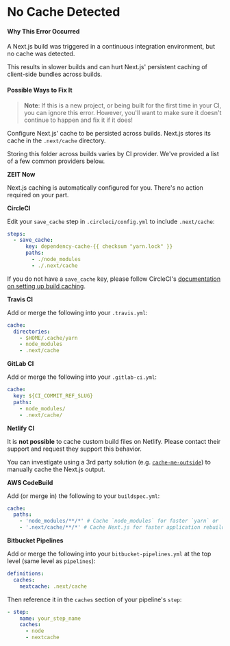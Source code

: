 # No Cache Detected

#### Why This Error Occurred

A Next.js build was triggered in a continuous integration environment, but no cache was detected.

This results in slower builds and can hurt Next.js' persistent caching of client-side bundles across builds.

#### Possible Ways to Fix It

> **Note**: If this is a new project, or being built for the first time in your CI, you can ignore this error.
> However, you'll want to make sure it doesn't continue to happen and fix it if it does!

Configure Next.js' cache to be persisted across builds. Next.js stores its cache in the `.next/cache` directory.

Storing this folder across builds varies by CI provider. We've provided a list of a few common providers below.

**ZEIT Now**

Next.js caching is automatically configured for you. There's no action required on your part.

**CircleCI**

Edit your `save_cache` step in `.circleci/config.yml` to include `.next/cache`:

```yaml
steps:
  - save_cache:
      key: dependency-cache-{{ checksum "yarn.lock" }}
      paths:
        - ./node_modules
        - ./.next/cache
```

If you do not have a `save_cache` key, please follow CircleCI's [documentation on setting up build caching](https://circleci.com/docs/2.0/caching/).

**Travis CI**

Add or merge the following into your `.travis.yml`:

```yaml
cache:
  directories:
    - $HOME/.cache/yarn
    - node_modules
    - .next/cache
```

**GitLab CI**

Add or merge the following into your `.gitlab-ci.yml`:

```yaml
cache:
  key: ${CI_COMMIT_REF_SLUG}
  paths:
    - node_modules/
    - .next/cache/
```

**Netlify CI**

It is **not possible** to cache custom build files on Netlify. Please contact their support and request they support this behavior.

You can investigate using a 3rd party solution (e.g. [`cache-me-outside`](https://github.com/DavidWells/cache-me-outside)) to manually cache the Next.js output.

**AWS CodeBuild**

Add (or merge in) the following to your `buildspec.yml`:

```yaml
cache:
  paths:
    - 'node_modules/**/*' # Cache `node_modules` for faster `yarn` or `npm i`
    - '.next/cache/**/*' # Cache Next.js for faster application rebuilds
```

**Bitbucket Pipelines**

Add or merge the following into your `bitbucket-pipelines.yml` at the top level (same level as `pipelines`):

```yaml
definitions:
  caches:
    nextcache: .next/cache
```

Then reference it in the `caches` section of your pipeline's `step`: 

```yaml 
- step:
    name: your_step_name
    caches:
      - node
      - nextcache
```
